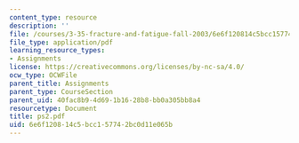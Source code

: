 ```yaml
---
content_type: resource
description: ''
file: /courses/3-35-fracture-and-fatigue-fall-2003/6e6f120814c5bcc157742bc0d11e065b_ps2.pdf
file_type: application/pdf
learning_resource_types:
- Assignments
license: https://creativecommons.org/licenses/by-nc-sa/4.0/
ocw_type: OCWFile
parent_title: Assignments
parent_type: CourseSection
parent_uid: 40fac8b9-4d69-1b16-28b8-bb0a305bb8a4
resourcetype: Document
title: ps2.pdf
uid: 6e6f1208-14c5-bcc1-5774-2bc0d11e065b
---
```

